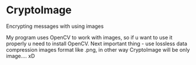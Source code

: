 # CryptoImage
Encrypting messages with using images

My program uses OpenCV to work with images, so if u want to use it properly u need to install OpenCV.
Next important thing - use lossless data compression images format like .png, in other way CryptoImage will be only image.... xD
